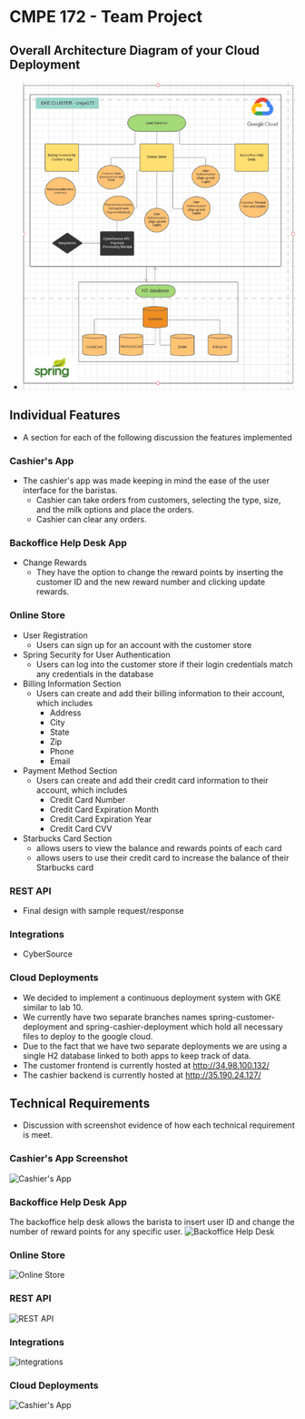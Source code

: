 # CMPE 172 - Team Project

## Overall Architecture Diagram of your Cloud Deployment
- ![Architecture](/images/architecture/architecture.PNG)

## Individual Features
- A section for each of the following discussion the features implemented

### Cashier's App
- The cashier's app was made keeping in mind the ease of the user interface for the baristas. 
	- Cashier can take orders from customers, selecting the type, size, and the milk options and place the orders. 
	- Cashier can clear any orders.

### Backoffice Help Desk App
- Change Rewards
	- They have the option to change the reward points by inserting the customer ID and the new reward number and clicking update rewards.

### Online Store
- User Registration
	- Users can sign up for an account with the customer store
- Spring Security for User Authentication
	- Users can log into the customer store if their login credentials match any credentials in the database
- Billing Information Section
	- Users can create and add their billing information to their account, which includes
		- Address
		- City
		- State
		- Zip
		- Phone
		- Email
- Payment Method Section
	- Users can create and add their credit card information to their account, which includes
		- Credit Card Number
		- Credit Card Expiration Month
		- Credit Card Expiration Year
		- Credit Card CVV
- Starbucks Card Section
	- allows users to view the balance and rewards points of each card
	- allows users to use their credit card to increase the balance of their Starbucks card


### REST API 
- Final design with sample request/response

### Integrations
- CyberSource

### Cloud Deployments
- We decided to implement a continuous deployment system with GKE similar to lab 10.
- We currently have two separate branches names spring-customer-deployment and spring-cashier-deployment which hold all necessary files to deploy to the google cloud.
- Due to the fact that we have two separate deployments we are using a single H2 database linked to both apps to keep track of data.
- The customer frontend is currently hosted at http://34.98.100.132/ 
- The cashier backend is currently hosted at http://35.190.24.127/

## Technical Requirements
- Discussion with screenshot evidence of how each technical requirement is meet.

### Cashier's App Screenshot 
![Cashier's App](./images/.png)

### Backoffice Help Desk App
The backoffice help desk allows the barista to insert user ID and change the number of reward points for any specific user.
![Backoffice Help Desk](./images/.png)

### Online Store
![Online Store](./images/.png)

### REST API 
![REST API](./images/.png)

### Integrations
![Integrations](./images/.png)

### Cloud Deployments
![Cashier's App](./images/.png)
